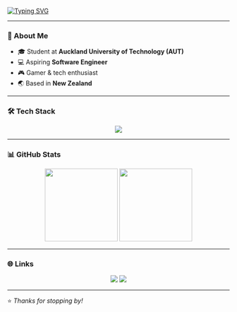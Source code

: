 <!-- Typing Animation -->
[![Typing SVG](https://readme-typing-svg.herokuapp.com?font=Fira+Code&size=28&duration=4000&pause=1000&color=00F7F7&center=true&vCenter=true&width=600&lines=Hello+World!;I'm+Daniel+Chu;Student+%7C+Developer+%7C+Gamer)](https://git.io/typing-svg)

---

### 👋 About Me
- 🎓 Student at **Auckland University of Technology (AUT)**
- 💻 Aspiring **Software Engineer**
- 🎮 Gamer & tech enthusiast
- 🌏 Based in **New Zealand**

---

### 🛠️ Tech Stack
<p align="center">
  <img src="https://skillicons.dev/icons?i=js,ts,html,css,tailwind,java" />
</p>

---

### 📊 GitHub Stats
<p align="center">
  <img src="https://github-readme-stats.vercel.app/api?username=dchu096&show_icons=true&theme=tokyonight" height="165"/>
  <img src="https://github-readme-stats.vercel.app/api/top-langs/?username=dchu096&layout=compact&theme=tokyonight" height="165"/>
</p>

---

### 🌐 Links
<p align="center">
  <a href="https://dchu096.me"><img src="https://img.shields.io/badge/Website-000000?style=for-the-badge&logo=vercel&logoColor=white" /></a>
  <a href="https://github.com/dchu096"><img src="https://img.shields.io/badge/GitHub-181717?style=for-the-badge&logo=github&logoColor=white" /></a>
</p>

---

⭐️ *Thanks for stopping by!*
